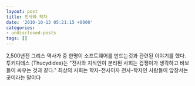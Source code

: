 ```yaml
---
layout: post
title: 전사와 학자
date: '2010-10-13 05:21:15 +0900'
categories:
- undisclosed-posts
tags: []
---
```

<span class="z19Dle zG9tqc" id="col-z125sjaqeon0jzcic04cd1djerroxveyrfc"><span class="HgYomf"><span style="display:block;" class="QGJaM Ig Uqtsze">2,500년전 그리스 역사가 중 한명이 소프트웨어를 만드는것과 관련된 이야기를 했다. 투키디데스 (Thucydides)는 "전사와 지식인이 분리된 사회는 겁쟁이가 생각하고 바보들이 싸우는 것과 같다." 최상의 사회는 학자-전사이자 전사-학자인 사람들이 앞장서는 곳이라는 말이다</span></span></span>
